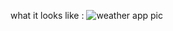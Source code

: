 what it looks like : ![weather app pic](https://user-images.githubusercontent.com/56473977/128832529-8945c9c5-d8af-4569-88d9-be14429925d3.png)
